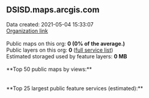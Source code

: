 <h2>DSISD.maps.arcgis.com</h2> Data created: 2021-05-04 15:33:07 <br /><a target='new' href='https://DSISD.maps.arcgis.com'>Organization link</a><br /><br />Public maps on this org: <b>0 (0% of the average.)</b><br />Public layers on this org: <b>0 </b>(<a target='new' href='https://services.arcgis.com/dxhzEMcZagQ2jfYQ/ArcGIS/rest/services'>full service list</a>)<br />Estimated storaged used by feature layers: <b>0 MB</b><br /><br />**Top 50 public maps by views:**<br /><br /><br />**Top 25 largest public feature services (estimated):**<br />